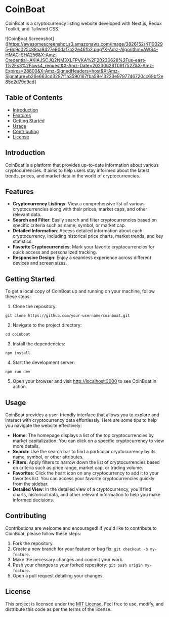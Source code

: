 # CoinBoat

CoinBoat is a cryptocurrency listing website developed with Next.js, Redux Toolkit, and Tailwind CSS.

![CoinBoat Screenshot]([https://awesomescreenshot.s3.amazonaws.com/image/3826152/41100295-6c9c025c88aa9427e90daf7a22e46fb2.png?X-Amz-Algorithm=AWS4-HMAC-SHA256&X-Amz-Credential=AKIAJSCJQ2NM3XLFPVKA%2F20230628%2Fus-east-1%2Fs3%2Faws4_request&X-Amz-Date=20230628T091752Z&X-Amz-Expires=28800&X-Amz-SignedHeaders=host&X-Amz-Signature=b26e663cd3287f1a3590167fba59e13223e9797746720cc69bf2e85e2d79c9cd]

## Table of Contents

- [Introduction](#introduction)
- [Features](#features)
- [Getting Started](#getting-started)
- [Usage](#usage)
- [Contributing](#contributing)
- [License](#license)

## Introduction

CoinBoat is a platform that provides up-to-date information about various cryptocurrencies. It aims to help users stay informed about the latest trends, prices, and market data in the world of cryptocurrencies.

## Features

- **Cryptocurrency Listings**: View a comprehensive list of various cryptocurrencies along with their prices, market caps, and other relevant data.
- **Search and Filter**: Easily search and filter cryptocurrencies based on specific criteria such as name, symbol, or market cap.
- **Detailed Information**: Access detailed information about each cryptocurrency, including historical price charts, market trends, and key statistics.
- **Favorite Cryptocurrencies**: Mark your favorite cryptocurrencies for quick access and personalized tracking.
- **Responsive Design**: Enjoy a seamless experience across different devices and screen sizes.

## Getting Started

To get a local copy of CoinBoat up and running on your machine, follow these steps:

1. Clone the repository:

```shell
git clone https://github.com/your-username/coinboat.git
```

2. Navigate to the project directory:

```shell
cd coinboat
```

3. Install the dependencies:

```shell
npm install
```

4. Start the development server:

```shell
npm run dev
```

5. Open your browser and visit [http://localhost:3000](http://localhost:3000) to see CoinBoat in action.

## Usage

CoinBoat provides a user-friendly interface that allows you to explore and interact with cryptocurrency data effortlessly. Here are some tips to help you navigate the website effectively:

- **Home**: The homepage displays a list of the top cryptocurrencies by market capitalization. You can click on a specific cryptocurrency to view more details.
- **Search**: Use the search bar to find a particular cryptocurrency by its name, symbol, or other attributes.
- **Filters**: Apply filters to narrow down the list of cryptocurrencies based on criteria such as price range, market cap, or trading volume.
- **Favorites**: Click the heart icon on any cryptocurrency to add it to your favorites list. You can access your favorite cryptocurrencies quickly from the sidebar.
- **Detailed View**: In the detailed view of a cryptocurrency, you'll find charts, historical data, and other relevant information to help you make informed decisions.

## Contributing

Contributions are welcome and encouraged! If you'd like to contribute to CoinBoat, please follow these steps:

1. Fork the repository.
2. Create a new branch for your feature or bug fix: `git checkout -b my-feature`.
3. Make the necessary changes and commit your work.
4. Push your changes to your forked repository: `git push origin my-feature`.
5. Open a pull request detailing your changes.

## License

This project is licensed under the [MIT License](LICENSE). Feel free to use, modify, and distribute this code as per the terms of the license.

